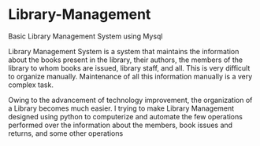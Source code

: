# Library-Management
Basic Library Management System using Mysql

Library Management System is a system that maintains the information about the books
present in the library, their authors, the members of the library to whom books are issued,
library staff, and all. This is very difficult to organize manually. Maintenance of all this
information manually is a very complex task.

Owing to the advancement of technology improvement, the organization of a Library
becomes much easier. I trying to make Library Management designed using python to
computerize and automate the few operations performed over the information about the
members, book issues and returns, and some other operations
